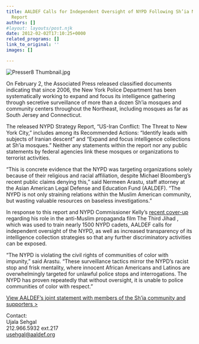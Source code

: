 ```yaml
---
title: AALDEF Calls for Independent Oversight of NYPD Following Sh’ia Mosque Surveillance
  Report
authors: []
#layout: layouts/post.njk
date: 2012-02-02T17:10:25+0000
related_programs: []
link_to_original: ''
images: []

---
```

![Presser8 Thumbnail.jpg](/uploads/Presser8%20Thumbnail.jpg)

On February 2, the Associated Press released classified documents indicating
that since 2006, the New York Police Department has been systematically working
to expand and focus its intelligence gathering through secretive surveillance of
more than a dozen Sh’ia mosques and community centers throughout the Northeast,
including mosques as far as South Jersey and Connecticut.

The released NYPD Strategy Report, “US-Iran Conflict: The Threat to New
York City,” includes among its Recommended Actions: “Identify leads with
subjects of Iranian descent” and “Expand and focus intelligence collections at
Sh’ia mosques.” Neither any statements within the report nor any public
statements by federal agencies link these mosques or organizations to terrorist
activities.

“This is concrete evidence that the NYPD was targeting organizations solely because of their religious and racial affiliation, despite Michael Bloomberg’s recent public claims denying this,” said Nermeen Arastu, staff attorney at the Asian American Legal Defense and Education Fund (AALDEF). “The NYPD is not only straining relations within the Muslim American community, but wasting valuable resources on baseless investigations.”

In response to this report and NYPD Commissioner Kelly’s [recent cover-up](/press-release/maclc-calling-for-resignation-of-police-commissioner-kelly-in-jan-26-city-hall-press-conference/)
regarding his role in the anti-Muslim propaganda film  The Third Jihad , which
was used to train nearly 1500 NYPD cadets, AALDEF calls for independent
oversight of the NYPD, as well as increased transparency of its intelligence
collection strategies so that any further discriminatory activities can be
exposed.

“The NYPD is violating the civil rights of communities of color with impunity,”
said Arastu. “These surveillance tactics mirror the NYPD’s racist stop and frisk
mentality, where innocent African Americans and Latinos are overwhelmingly
targeted for unlawful police stops and interrogations. The NYPD has proven
repeatedly that without oversight, it is unable to police communities of color
with respect.”

[View AALDEF’s joint statement with members of the Sh’ia community and supporters >](https://www.islamicinformationcenter.org/frontpage/front-page-items/joint-statement-of-nypd-surveillance-of-shia-mosques.html)

Contact:  
Ujala Sehgal  
212\.966.5932 ext.217  
[usehgal@aaldef.org](mailto:usehgal@aaldef.org)